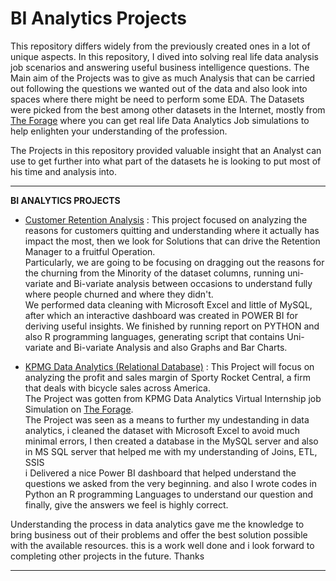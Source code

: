 # BI Analytics Projects
 
This repository differs widely from the previously created ones in a lot of unique aspects. In this repository, I dived into solving real life data analysis job scenarios and answering useful business intelligence questions. The Main aim  of the Projects was to give as much Analysis that can be carried out following the questions we wanted out of the data and also look into spaces where there might be need to perform some EDA.
The Datasets were picked from the best among other datasets in the Internet, mostly from [The Forage](www.theforage.com/) where you can get real life Data Analytics Job simulations to help enlighten your understanding of the profession.

The Projects in this repository provided valuable insight that an Analyst can use to get further into what part of the datasets he is looking to put most of his time and analysis into.

****
**BI ANALYTICS PROJECTS**
- [Customer Retention Analysis](https://github.com/ikebude/BI-Analytics-Projects/tree/main/Customer%20Retention%20Analysis) : This project focused on analyzing the reasons for customers quitting and understanding where it actually has impact the most, then we look for Solutions that can drive the Retention Manager to a fruitful Operation.  
Particularly, we are going to be focusing on dragging out the reasons for the churning from the Minority of the dataset columns, running uni-variate and Bi-variate analysis between occasions to understand fully where people churned and where they didn't.  
We performed data cleaning with Microsoft Excel and little of MySQL, after which an interactive dashboard was created in POWER BI for deriving useful insights. We finished by running report on PYTHON and also R programming languages, generating script that contains Uni-variate and Bi-variate Analysis and also Graphs and Bar Charts.

- [KPMG Data Analytics (Relational Database)](https://github.com/ikebude/BI-Analytics-Projects/tree/main/KPMG%20Data%20Analytics%20(Relational%20Database)) : This Project will focus on analyzing the profit and sales margin of Sporty Rocket Central, a firm that deals with bicycle sales across America.  
The Project was gotten from KPMG Data Analytics Virtual Internship job Simulation on [The Forage](www.theforage.com/).  
The Project was seen as a means to further my undestanding in data analytics, i cleaned the dataset with Microsoft Excel to avoid much minimal errors, I then created a database in the MySQL server and also in MS SQL server that helped me with my understanding of Joins, ETL, SSIS  
i Delivered a nice Power BI dashboard that helped understand the questions we asked from the very beginning. and also I wrote codes in Python an R programming Languages to understand our question and finally, give the answers we feel is highly correct.

Understanding the process in data analytics gave me the knowledge to bring business out of their problems and offer the best solution possible with the available resources. this is a work well done and i look forward to completing other projects in the future. Thanks

____